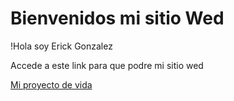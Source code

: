 # Bienvenidos mi sitio Wed

!Hola soy Erick Gonzalez

Accede a este link para que podre mi sitio wed

[Mi proyecto de vida](https://erickgonzalez02.github.io/WED2020/Mi-Proyecto-de-vida/)